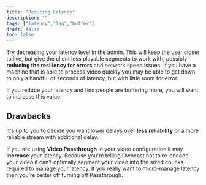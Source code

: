 ```yaml
---
title: "Reducing Latency"
description: ""
tags: ["latency","lag","buffer"]
draft: false
toc: false
---
```


Try decreasing your latency level in the admin. This will keep the user closer to live, but give the client less playable segments to work with, possibly **reducing the resiliency for errors** and network speed issues. If you have a machine that is able to process video quickly you may be able to get down to only a handful of seconds of latency, but with little room for error.

If you reduce your latency and find people are buffering more, you will want to increase this value.
## Drawbacks

It's up to you to decide you want lower delays over **less reliability** or a more reliable stream with additional delay.

If you are using **Video Passthrough** in your video configuration it may **increase** your latency. Because you're telling Owncast not to re-encode your video it can't optimally segment your video into the sized chunks required to manage your latency. If you really want to micro-manage latency then you're better off turning off Passthrough.